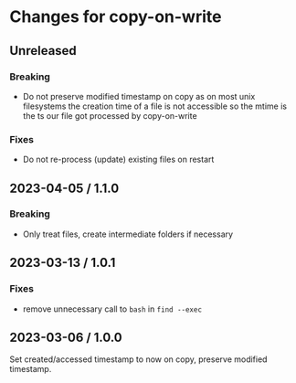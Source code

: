 # Changes for copy-on-write

## Unreleased

### Breaking

* Do not preserve modified timestamp on copy as on most unix filesystems the
  creation time of a file is not accessible so the mtime is the ts our file
  got processed by copy-on-write

### Fixes

* Do not re-process (update) existing files on restart

## 2023-04-05 / 1.1.0

### Breaking

* Only treat files, create intermediate folders if necessary

## 2023-03-13 / 1.0.1

### Fixes

* remove unnecessary call to `bash` in `find --exec`


## 2023-03-06 / 1.0.0

Set created/accessed timestamp to now on copy, preserve modified timestamp.